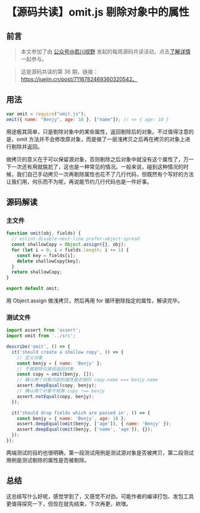 # 【源码共读】omit.js 剔除对象中的属性

## 前言

> 本文参加了由 [公众号@若川视野](https://lxchuan12.gitee.io/) 发起的每周源码共读活动，点击[了解详情](https://juejin.cn/post/7079706017579139102)一起参与。

> 这是源码共读的第 36 期，链接：https://juejin.cn/post/7118782469360320542。

## 用法

```js
var omit = require("omit.js");
omit({ name: "Benjy", age: 18 }, ["name"]); // => { age: 18 }
```

用途极其简单，只是剔除对象中的某些属性，返回剔除后的对象。不过值得注意的是，omit 方法并不会修改原对象，而是做了一层浅拷贝之后再在拷贝的对象上进行剔除并返回。

做拷贝的意义在于可以保留源对象，否则剔除之后对象中就没有这个属性了，万一下一次还有用就尴尬了，这也是一种常见的情况。一般来说，碰到这种情况的时候，我们自己手动拷贝一次再剔除属性也花不了几行代码，但既然有个写好的方法让我们用，何乐而不为呢，再说能节约几行代码也是一件好事。

## 源码解读

### 主文件

```js
function omit(obj, fields) {
  // eslint-disable-next-line prefer-object-spread
  const shallowCopy = Object.assign({}, obj);
  for (let i = 0; i < fields.length; i += 1) {
    const key = fields[i];
    delete shallowCopy[key];
  }
  return shallowCopy;
}

export default omit;
```

用 Object.assign 做浅拷贝，然后再用 for 循环删除指定的属性，解读完毕。

### 测试文件

```js
import assert from 'assert';
import omit from '../src';

describe('omit', () => {
  it('should create a shallow copy', () => {
    // 定义对象
    const benjy = { name: 'Benjy' };
    // 不做剔除仅接收返回对象
    const copy = omit(benjy, []);
    // 确认两个对象内部的属性是否相同 copy.name === benjy.name
    assert.deepEqual(copy, benjy);
    // 确认两个对象不相等 copy !== benjy
    assert.notEqual(copy, benjy);
  });

  it('should drop fields which are passed in', () => {
    const benjy = { name: 'Benjy', age: 18 };
    assert.deepEqual(omit(benjy, ['age']), { name: 'Benjy' });
    assert.deepEqual(omit(benjy, ['name', 'age']), {});
  });
});
```

两端测试的目的也很明确，第一段测试用例是测试源对象是否被拷贝，第二段测试用例是测试剔除的属性是否被剔除。

## 总结

这总结写什么好呢，感觉学到了，又感觉不对劲。可能作者的编译打包、发包工具更值得探究一下，但现在就先结束，下次再更，欸嘿。